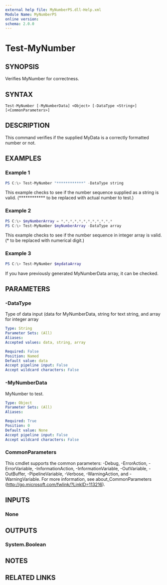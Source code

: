 ```yaml
---
external help file: MyNumberPS.dll-Help.xml
Module Name: MyNumberPS
online version:
schema: 2.0.0
---
```


# Test-MyNumber

## SYNOPSIS
Verifies MyNumber for correctness.

## SYNTAX

```
Test-MyNumber [-MyNumberData] <Object> [-DataType <String>] [<CommonParameters>]
```

## DESCRIPTION
This command verifies if the supplied MyData is a correctly formatted number or not.

## EXAMPLES

### Example 1
```powershell
PS C:\> Test-MyNumber "************" -DataType string
```

This example checks to see if the number sequence supplied as a string is valid. (************ to be replaced with actual number to test.)

### Example 2
```powershell
PS C:\> $myNumberArray = *,*,*,*,*,*,*,*,*,*,*,*
PS C:\> Test-MyNumber $myNumberArray -DataType array
```

This example checks to see if the number sequence in integer array is valid. (* to be replaced with numerical digit.)

### Example 3
```powershell
PS C:\> Test-MyNumber $mydataArray
```

If you have previously generated MyNumberData array, it can be checked.

## PARAMETERS

### -DataType
Type of data input (data for MyNumberData, string for text string, and array for integer array

```yaml
Type: String
Parameter Sets: (All)
Aliases:
Accepted values: data, string, array

Required: False
Position: Named
Default value: data
Accept pipeline input: False
Accept wildcard characters: False
```

### -MyNumberData
MyNumber to test.

```yaml
Type: Object
Parameter Sets: (All)
Aliases:

Required: True
Position: 0
Default value: None
Accept pipeline input: False
Accept wildcard characters: False
```

### CommonParameters
This cmdlet supports the common parameters: -Debug, -ErrorAction, -ErrorVariable, -InformationAction, -InformationVariable, -OutVariable, -OutBuffer, -PipelineVariable, -Verbose, -WarningAction, and -WarningVariable.
For more information, see about_CommonParameters (http://go.microsoft.com/fwlink/?LinkID=113216).

## INPUTS

### None
## OUTPUTS

### System.Boolean
## NOTES

## RELATED LINKS
